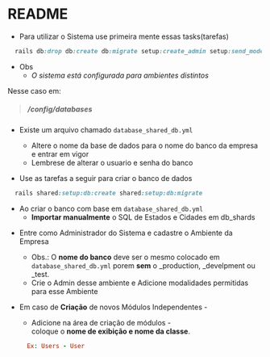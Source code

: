 # README

- Para utilizar o Sistema use primeira mente essas tasks(tarefas)  

```ruby
  rails db:drop db:create db:migrate setup:create_admin setup:send_models
```
* Obs 
  * *O sistema está configurada para ambientes distintos*  

Nesse caso em:  

> ##### /config/databases  
  - Existe um arquivo chamado ```database_shared_db.yml```
    - Altere o nome da base de dados para o nome do banco da empresa e entrar em vigor
    - Lembrese de alterar o usuario e senha do banco

- Use as tarefas a seguir para criar o banco de dados  

```ruby
  rails shared:setup:db:create shared:setup:db:migrate
```


* Ao criar o banco com base em ```database_shared_db.yml```  
  *  **Importar manualmente** o SQL de Estados e Cidades em db_shards  

> 
* Entre como Administrador do Sistema e cadastre o Ambiente da Empresa
  * Obs.: O **nome do banco** deve ser o mesmo colocado em ```database_shared_db.yml```
    porem **sem** o _production, _develpment ou _test.
  * Crie o Admin desse ambiente e Adicione modalidades permitidas para esse Ambiente

* Em caso de **Criação** de novos Módulos Independentes - 
  * Adicione na área de criação de módulos -   
    coloque o **nome de exibição e nome da classe**.  

  ```ruby
    Ex: Users - User
  ```